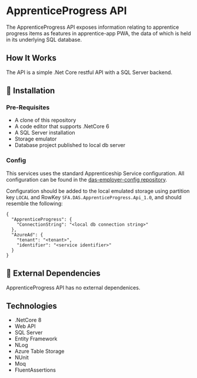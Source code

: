 # ApprenticeProgress API

The ApprenticeProgress API exposes information relating to apprentice progress items as features in apprentice-app PWA, the data of which is held in its underlying SQL database.


## How It Works

The API is a simple .Net Core restful API with a SQL Server backend.


## 🚀 Installation

### Pre-Requisites

* A clone of this repository
* A code editor that supports .NetCore 6
* A SQL Server installation
* Storage emulator
* Database project published to local db server

### Config

This services uses the standard Apprenticeship Service configuration. All configuration can be found in the [das-employer-config repository](https://github.com/SkillsFundingAgency/das-employer-config/tree/master/das-ApprenticeProgress-api).

Configuration should be added to the local emulated storage using partition key `LOCAL` and RowKey `SFA.DAS.ApprenticeProgress.Api_1.0`, and should resemble the following:

```
{
  "ApprenticeProgress": {
    "ConnectionString": "<local db connection string>"
  },
  "AzureAd": {
    "tenant": "<tenant>",
    "identifier": "<service identifier>"
  }
}
```



## 🔗 External Dependencies

ApprenticeProgress API has no external dependenices.

## Technologies

* .NetCore 8
* Web API
* SQL Server
* Entity Framework
* NLog
* Azure Table Storage
* NUnit
* Moq
* FluentAssertions

